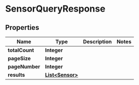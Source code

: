 

# SensorQueryResponse


## Properties

| Name | Type | Description | Notes |
|------------ | ------------- | ------------- | -------------|
|**totalCount** | **Integer** |  |  |
|**pageSize** | **Integer** |  |  |
|**pageNumber** | **Integer** |  |  |
|**results** | [**List&lt;Sensor&gt;**](Sensor.md) |  |  |



